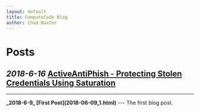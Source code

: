 ```yaml
---
layout: default
title: ComputeCode Blog
author: Chad Baxter
---
```

Posts
===
<strong>_2018-6-16_ [ActiveAntiPhish - Protecting Stolen Credentials Using Saturation](2018-06-16_1.html)</strong>
---

<hr>
<strong>_2018-6-9_ [First Post](2018-06-09_1.html)</strong>
---
The first blog post.
